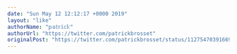 ```yaml
---
date: "Sun May 12 12:12:17 +0000 2019"
layout: "like"
authorName: "𝕡𝕒𝕥𝕣𝕚𝕔𝕜"
authorUrl: "https://twitter.com/patrickbrosset"
originalPost: "https://twitter.com/patrickbrosset/status/1127547039166926848"
---
```

